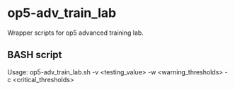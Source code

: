 # op5-adv_train_lab
Wrapper scripts for op5 advanced training lab.

## BASH script
Usage: op5-adv_train_lab.sh -v <testing_value> -w <warning_thresholds> -c <critical_thresholds>

